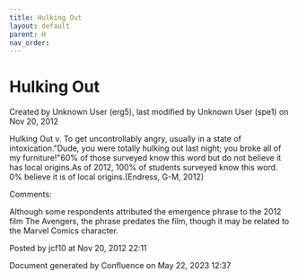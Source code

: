 ```yaml
---
title: Hulking Out
layout: default
parent: H
nav_order:
---
```


# Hulking Out

Created by  Unknown User (erg5), last modified by  Unknown User (spe1) on Nov 20, 2012

Hulking Out v. To get uncontrollably angry, usually in a state of intoxication.&quot;Dude, you were totally hulking out last night; you broke all of my furniture!&quot;60% of those surveyed know this word but do not believe it has local origins.As of 2012, 100% of students surveyed know this word. 0% believe it is of local origins.(Endress, G-M, 2012)

Comments:

Although some respondents attributed the emergence phrase to the 2012 film The Avengers, the phrase predates the film, though it may be related to the Marvel Comics character.

Posted by jcf10 at Nov 20, 2012 22:11

Document generated by Confluence on May 22, 2023 12:37


